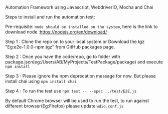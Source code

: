 Automation Framework using Javascript, WebdriverIO, Mocha and Chai

Steps to install and run the automation test:

Pre-requisite: `node should be installed on the system`, here is the link to download node :https://nodejs.org/en/download/

Step 1 : Clone the repo on to your local system or Download the tgz "Eg:e2e-1.0.0-npm.tgz" from GitHub packages page. 

Step 2 : Once you have the code/repo, go to folder with package.json(eg:/Users/AB/MyProjects/TestPackage/package) and execute `npm install`

Step 3 : Please ignore the npm deprecation message for now. But please install chai using `npm install chai`

Step 4 : To run the test use `npm test -- --spec ../test/E2E.js`

By default Chrome browser will be used to run the test, to run against different browser(Eg:Firefox) please update `wdio.conf.js`

